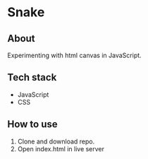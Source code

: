 # Snake

## About
Experimenting with html canvas in JavaScript.

## Tech stack
* JavaScript
* CSS

## How to use
1. Clone and download repo.
2. Open index.html in live server
